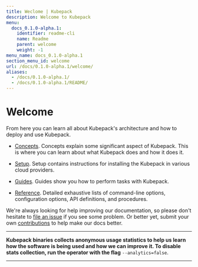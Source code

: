```yaml
---
title: Weclome | Kubepack
description: Welcome to Kubepack
menu:
  docs_0.1.0-alpha.1:
    identifier: readme-cli
    name: Readme
    parent: welcome
    weight: -1
menu_name: docs_0.1.0-alpha.1
section_menu_id: welcome
url: /docs/0.1.0-alpha.1/welcome/
aliases:
  - /docs/0.1.0-alpha.1/
  - /docs/0.1.0-alpha.1/README/
---
```


# Welcome

From here you can learn all about Kubepack's architecture and how to deploy and use Kubepack.

- [Concepts](/docs/concepts/). Concepts explain some significant aspect of Kubepack. This is where you can learn about what Kubepack does and how it does it.

- [Setup](/docs/setup/). Setup contains instructions for installing the Kubepack in various cloud providers.

- [Guides](/docs/guides/). Guides show you how to perform tasks with Kubepack.

- [Reference](/docs/reference/). Detailed exhaustive lists of command-line options, configuration options, API definitions, and procedures.

We're always looking for help improving our documentation, so please don't hesitate to [file an issue](https://github.com/kubepack/pack/issues/new) if you see some problem. Or better yet, submit your own [contributions](/docs/CONTRIBUTING.md) to help make our docs better.

---

**Kubepack binaries collects anonymous usage statistics to help us learn how the software is being used and how we can improve it. To disable stats collection, run the operator with the flag** `--analytics=false`.

---
